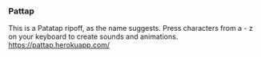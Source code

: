 ### Pattap  

This is a Patatap ripoff, as the name suggests. 
Press characters from a - z on your keyboard to create sounds and animations.
https://pattap.herokuapp.com/

